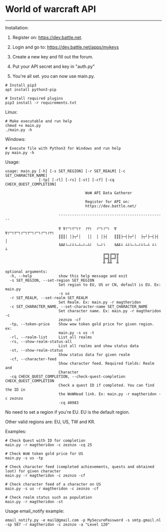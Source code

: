 # World of warcraft API

***


Installation:

1) Register on: https://dev.battle.net.

2) Login and go to: https://dev.battle.net/apps/mykeys

3) Create a new key and fill out the forum.

4) Put your API secret and key in "auth.py"

5) You're all set. you can now use main.py.


```Shell
# Install pip3
apt install python3-pip
```

```Shell
# Install required plugins
pip3 install -r requirements.txt
```


Linux:
```Shell
# Make executable and run help
chmod +x main.py
./main.py -h
```

Windows:
```Shell
# Execute file with Python3 for Windows and run help
py main.py -h
```

Usage:
```Shell
usage: main.py [-h] [-s SET_REGION] [-r SET_REALM] [-c SET_CHARACTER_NAME]
               [-tp] [-rl] [-rs] [-st] [-cf] [-cq CHECK_QUEST_COMPLETION]

                                    WoW API Data Gatherer

                                    Register for API on:
                                    https://dev.battle.net/

                        ------------------------------------------------

                        ╦ ╦┌─┐┬─┐┬  ┌┬┐  ┌─┐┌─┐  ╦ ╦┌─┐┬─┐┌─┐┬─┐┌─┐┌─┐┌┬┐
                        ║║║│ │├┬┘│   ││  │ │├┤   ║║║├─┤├┬┘│  ├┬┘├─┤├┤  │
                        ╚╩╝└─┘┴└─┴─┘─┴┘  └─┘└    ╚╩╝┴ ┴┴└─└─┘┴└─┴ ┴└   ┴
                                            ╔═╗╔═╗╦
                                            ╠═╣╠═╝║
                                            ╩ ╩╩  ╩

optional arguments:
  -h, --help            show this help message and exit
  -s SET_REGION, --set-region SET_REGION
                        Set region to EU, US or CN, default is EU. Ex: main.py
                        -s us
  -r SET_REALM, --set-realm SET_REALM
                        Set Realm. Ex: main.py -r magtheridon
  -c SET_CHARACTER_NAME, --set-character-name SET_CHARACTER_NAME
                        Set character name. Ex: main.py -r magtheridon -c
                        zeznzo -cf
  -tp, --token-price    Show wow token gold price for given region. ex:
                        main.py -s us -t
  -rl, --realm-list     List all realms
  -rs, --show-realm-status-all
                        List all realms and show status data
  -st, --show-realm-status
                        Show status data for given realm
  -cf, --character-feed
                        Show character feed. Required fields: Realm and
                        Character
  -cq CHECK_QUEST_COMPLETION, --check-quest-completion CHECK_QUEST_COMPLETION
                        Check a quest ID if completed. You can find the ID in
                        the WoWHead link. Ex: main.py -r magtheridon -c zeznzo
                        -cq 40983
```


No need to set a region if you're EU. EU is the default region.


Other valid regions are: EU, US, TW and KR.


Examples:
```Shell
# Check Quest with ID for completion
main.py -r magtheridon -c zeznzo -cq 25
```

```Shell
# Check WoW token gold price for US
main.py -s us -tp
```

```Shell
# Check character feed (completed achievements, quests and obtained loot) for given character
main.py -r magtheridon -c zeznzo -cf
```

```Shell
# Check character feed of a character on US
main.py -s us -r magtheridon -c zeznzo -cf
```

```Shell
# Check realm status such as population
main.py -r magtheridon -st
```

Usage email_notify example:

```Shell
email_notify.py -e mail@gmail.com -p MySecurePassword -s smtp.gmail.nl -sp 587 -r magtheridon -c zeznzo -a "Level 120"
```
